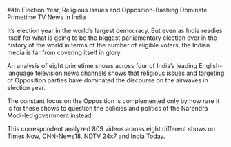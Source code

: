 ##In Election Year, Religious Issues and Opposition-Bashing Dominate Primetime TV News in India

It’s election year in the world’s largest democracy. But even as India readies itself for what is going to be the biggest parliamentary election ever in the history of the world in terms of the number of eligible voters, the Indian media is far from covering itself in glory.

An analysis of eight primetime shows across four of India’s leading English-language television news channels shows that religious issues and targeting of Opposition parties have dominated the discourse on the airwaves in election year. 

The constant focus on the Opposition is complemented only by how rare it is for these shows to question the policies and politics of the Narendra Modi-led government instead.

This correspondent analyzed 809 videos across eight different shows on Times Now, CNN-News18, NDTV 24x7 and India Today.
